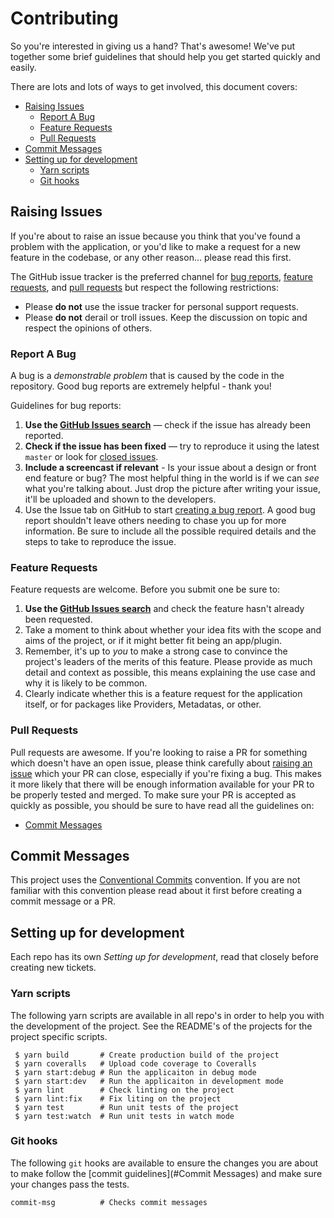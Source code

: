 # Contributing

So you're interested in giving us a hand? That's awesome! We've put together
some brief guidelines that should help you get started quickly and easily.

There are lots and lots of ways to get involved, this document covers:
 - [Raising Issues](#raising-issues)
   - [Report  A Bug](#report-a-bug)
   - [Feature Requests](#feature-requests)
   - [Pull Requests](#pull-requests)
 - [Commit Messages](#commit-messages)
 - [Setting up for development](#setting-up-for-development)
   - [Yarn scripts](#yarn-scripts)
   - [Git hooks](#git-hooks)

## Raising Issues

If you're about to raise an issue because you think that you've found a problem
with the application, or you'd like to make a request for a new feature in the
codebase, or any other reason… please read this first.

The GitHub issue tracker is the preferred channel for
[bug reports](#report-a-bug), [feature requests](#feature-requests), and
[pull requests](#pull-requests) but respect the following restrictions:

* Please **do not** use the issue tracker for personal support requests.
* Please **do not** derail or troll issues. Keep the discussion on topic and
respect the opinions of others.

### Report A Bug

A bug is a _demonstrable problem_ that is caused by the code in the repository.
Good bug reports are extremely helpful - thank you!

Guidelines for bug reports:
1. **Use the [GitHub Issues search]** &mdash; check if the issue has already been
reported.
2. **Check if the issue has been fixed** &mdash; try to reproduce it using the
latest `master` or look for [closed issues].
3. **Include a screencast if relevant** - Is your issue about a design or front
end feature or bug? The most helpful thing in the world is if we can *see* what
you're talking about. Just drop the picture after writing your issue, it'll be
uploaded and shown to the developers.
3. Use the Issue tab on GitHub to start [creating a bug report].
A good bug report shouldn't leave others needing to chase you up for more
information. Be sure to include all the possible required details and the steps
to take to reproduce the issue.

### Feature Requests

Feature requests are welcome. Before you submit one be sure to:
1. **Use the [GitHub Issues search]** and check the feature hasn't already been requested.
2. Take a moment to think about whether your idea fits with the scope and aims
of the project, or if it might better fit being an app/plugin.
3. Remember, it's up to *you* to make a strong case to convince the project's
leaders of the merits of this feature. Please provide as much detail and
context as possible, this means explaining the use case and why it is likely to
be common.
4. Clearly indicate whether this is a feature request for the application
itself, or for packages like Providers, Metadatas, or other.

### Pull Requests

Pull requests are awesome. If you're looking to raise a PR for something which
doesn't have an open issue, please think carefully about
[raising an issue](#report-a-bug) which your PR can close, especially if you're
fixing a bug. This makes it more likely that there will be enough information
available for your PR to be properly tested and merged. To make sure your PR is
accepted as quickly as possible, you should be sure to have read all the
guidelines on:

* [Commit Messages](#commit-messages)

## Commit Messages

This project uses the [Conventional Commits](https://conventionalcommits.org/)
convention. If you are not familiar with this convention please read about it
first before creating a commit message or a PR.


## Setting up for development

Each repo has its own _Setting up for development_, read that closely before creating new tickets.

### Yarn scripts

The following yarn scripts are available in all repo's in order to help you with the
development of the project. See the README's of the projects for the project specific scripts.

```
 $ yarn build       # Create production build of the project
 $ yarn coveralls   # Upload code coverage to Coveralls
 $ yarn start:debug # Run the applicaiton in debug mode
 $ yarn start:dev   # Run the applicaiton in development mode
 $ yarn lint        # Check linting on the project
 $ yarn lint:fix    # Fix liting on the project
 $ yarn test        # Run unit tests of the project
 $ yarn test:watch  # Run unit tests in watch mode
```

### Git hooks

The following `git` hooks are available to ensure the changes you are about to
make follow the [commit guidelines](#Commit Messages) and make sure your changes pass the
tests.

```
commit-msg          # Checks commit messages
```

[GitHub Issues search]: https://github.com/popcorn-official/popcorn-api/issues
[closed issues]: https://github.com/pct-org/getting-started/issues?q=is%3Aissue+is%3Aclosed
[creating a bug report]: https://github.com/pct-org/getting-started/issues/new
